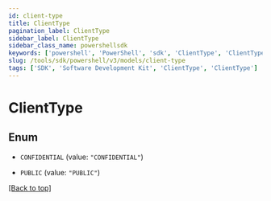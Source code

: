 ```yaml
---
id: client-type
title: ClientType
pagination_label: ClientType
sidebar_label: ClientType
sidebar_class_name: powershellsdk
keywords: ['powershell', 'PowerShell', 'sdk', 'ClientType', 'ClientType']
slug: /tools/sdk/powershell/v3/models/client-type
tags: ['SDK', 'Software Development Kit', 'ClientType', 'ClientType']
---
```


# ClientType

## Enum

- `CONFIDENTIAL` (value: `"CONFIDENTIAL"`)

- `PUBLIC` (value: `"PUBLIC"`)

[[Back to top]](#)
